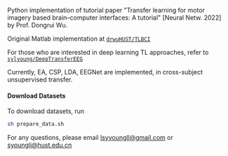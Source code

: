 Python implementation of tutorial paper "Transfer learning for motor imagery based brain–computer interfaces: A tutorial" [Neural Netw. 2022] by Prof. Dongrui Wu.

Original Matlab implementation at  [`drwuHUST/TLBCI`](https://github.com/drwuHUST/TLBCI)

For those who are interested in deep learning TL approaches, refer to [`sylyoung/DeepTransferEEG`](https://github.com/sylyoung/DeepTransferEEG)

Currently, EA, CSP, LDA, EEGNet are implemented, in cross-subject unsupervised transfer.

#### Download Datasets

To download datasets, run   
```sh 
sh prepare_data.sh
```   

For any questions, please email lsyyoungll@gmail.com or syoungli@hust.edu.cn
